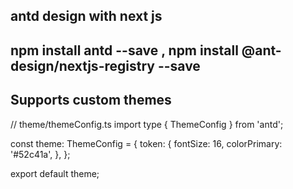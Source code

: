 ## antd design with next js

## npm install antd --save , npm install @ant-design/nextjs-registry --save

## Supports custom themes

// theme/themeConfig.ts
import type { ThemeConfig } from 'antd';

const theme: ThemeConfig = {
token: {
fontSize: 16,
colorPrimary: '#52c41a',
},
};

export default theme;
